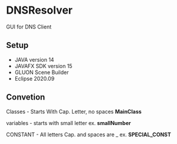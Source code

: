 # DNSResolver
GUI for DNS Client


## Setup
- JAVA version 14 
- JAVAFX SDK version 15
- GLUON Scene Builder
- Eclipse 2020.09

## Convetion

Classes - Starts With Cap. Letter, no spaces **MainClass**

variables - starts with small letter ex. **smallNumber**

CONSTANT - All letters Cap. and spaces are _ ex. **SPECIAL_CONST**
